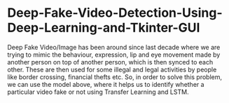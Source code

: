 # Deep-Fake-Video-Detection-Using-Deep-Learning-and-Tkinter-GUI
Deep Fake Video/Image has been around since last decade where we are trying to mimic the behaviour, expression, lip and eye movement made by another person on top of another person, which is then synced to each other. These are then used for some illegal and legal activities by people like border crossing, financial thefts etc. So, in order to solve this problem, we can use the model above, where it helps us to identify whether a particular video fake or not using Transfer Learning and LSTM.
